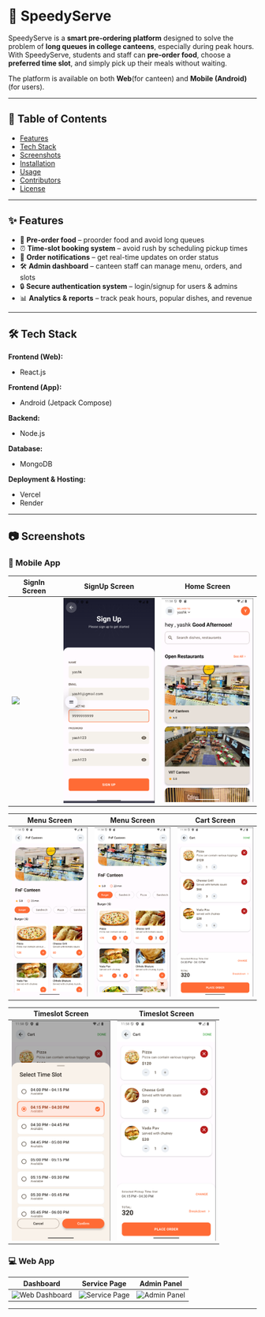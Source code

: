 # 🚀 SpeedyServe

SpeedyServe is a **smart pre-ordering platform** designed to solve the problem of **long queues in college canteens**, especially during peak hours. With SpeedyServe, students and staff can **pre-order food**, choose a **preferred time slot**, and simply pick up their meals without waiting.  

The platform is available on both **Web**(for canteen) and **Mobile (Android)**(for users). 

---

## 📖 Table of Contents
- [Features](#-features)
- [Tech Stack](#-tech-stack)
- [Screenshots](#-screenshots)
- [Installation](#-installation)
- [Usage](#-usage)
- [Contributors](#-contributors)
- [License](#-license)

---

## ✨ Features
- 🍔 **Pre-order food** – proorder food and avoid long queues  
- ⏰ **Time-slot booking system** – avoid rush by scheduling pickup times  
- 🔔 **Order notifications** – get real-time updates on order status    
- 🛠️ **Admin dashboard** – canteen staff can manage menu, orders, and slots  
- 🔒 **Secure authentication system** – login/signup for users & admins  
- 📊 **Analytics & reports** – track peak hours, popular dishes, and revenue  

---

## 🛠 Tech Stack
**Frontend (Web):**
- React.js  

**Frontend (App):**
- Android (Jetpack Compose)  

**Backend:**
- Node.js   

**Database:**
- MongoDB  

**Deployment & Hosting:**
- Vercel 
- Render

---

## 📷 Screenshots

### 📱 Mobile App
| SignIn Screen | SignUp Screen | Home Screen |
|-------------|-----------------|---------|
|  <img src="resources/signing.png" width="200"/> | <img src="resources/signup.png" width="200"/> | <img src="resources/homescreen.png" width="200"/> |


| Menu Screen | Menu Screen | Cart Screen |
|-------------|-----------------|---------|
|  <img src="resources/menuscreen.png" width="200"/> | <img src="resources/menuscreen2.png" width="200"/> | <img src="resources/cartscreen.png" width="200"/> |


| Timeslot Screen | Timeslot Screen | 
|-------------|-----------------|
|  <img src="resources/timeslot.png" width="200"/> | <img src="resources/timeslot2.png" width="200"/> | 

### 💻 Web App
| Dashboard | Service Page | Admin Panel |
|-----------|--------------|-------------|
| ![Web Dashboard](assets/screenshots/web_dashboard.png) | ![Service Page](assets/screenshots/web_service.png) | ![Admin Panel](assets/screenshots/web_admin.png) |


---



